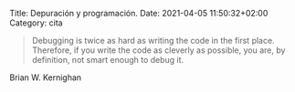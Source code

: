Title: Depuración y programación.
Date: 2021-04-05 11:50:32+02:00
Category: cita

> Debugging is twice as hard as writing the code in the first place. Therefore, if you write the code as cleverly as possible, you are, by definition, not smart enough to debug it.

Brian W. Kernighan



